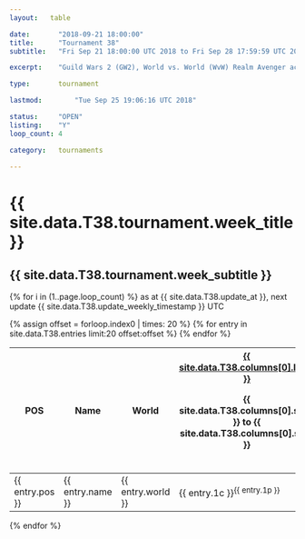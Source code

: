 ```yaml
---
layout:   table

date: 		"2018-09-21 18:00:00"
title: 		"Tournament 38"
subtitle: 	"Fri Sep 21 18:00:00 UTC 2018 to Fri Sep 28 17:59:59 UTC 2018"

excerpt:    "Guild Wars 2 (GW2), World vs. World (WvW) Realm Avenger achivement Tournament. \"Every Kill Counts\""

type:       tournament

lastmod: 		"Tue Sep 25 19:06:16 UTC 2018"

status:     "OPEN"
listing:    "Y"
loop_count: 4

category:   tournaments

---
```

<div class="table_header">
  <h1>{{ site.data.T38.tournament.week_title }}</h1>
  <h2>{{ site.data.T38.tournament.week_subtitle }}</h2>
</div>

{% for i in (1..page.loop_count) %}
<span class="table_nextupdate">as at {{ site.data.T38.update_at }}, next update {{ site.data.T38.update_weekly_timestamp }} UTC</span> 
<table class="week_table">
  <colgroup>
    <col style="width:18px">
    <col style="width:55px">
    <col style="width:55px">
    <col style="width:14px">
    <col style="width:14px">
    <col style="width:14px">
    <col style="width:14px">
    <col style="width:14px">
    <col style="width:14px">
    <col style="width:14px">
    <col style="width:18px">
  </colgroup>
  <thead>
    <tr>
      <th>POS</th>
      <th class="AlignLeft">Name</th>
      <th class="AlignLeft">World</th>
      <th><div class="label"><a href="{{ site.data.T38.columns[0].url }}">{{ site.data.T38.columns[0].label }}</a><p class="onhover">{{ site.data.T38.columns[0].start }} to {{ site.data.T38.columns[0].stop }}</p></div>​</th>
      <th><div class="label"><a href="{{ site.data.T38.columns[1].url }}">{{ site.data.T38.columns[1].label }}</a><p class="onhover">{{ site.data.T38.columns[1].start }} to {{ site.data.T38.columns[1].stop }}</p></div>​</th>
      <th><div class="label"><a href="{{ site.data.T38.columns[2].url }}">{{ site.data.T38.columns[2].label }}</a><p class="onhover">{{ site.data.T38.columns[2].start }} to {{ site.data.T38.columns[2].stop }}</p></div>​</th>
      <th><div class="label"><a href="{{ site.data.T38.columns[3].url }}">{{ site.data.T38.columns[3].label }}</a><p class="onhover">{{ site.data.T38.columns[3].start }} to {{ site.data.T38.columns[3].stop }}</p></div>​</th>
      <th><div class="label"><a href="{{ site.data.T38.columns[4].url }}">{{ site.data.T38.columns[4].label }}</a><p class="onhover">{{ site.data.T38.columns[4].start }} to {{ site.data.T38.columns[4].stop }}</p></div>​</th>
      <th><div class="label"><a href="{{ site.data.T38.columns[5].url }}">{{ site.data.T38.columns[5].label }}</a><p class="onhover">{{ site.data.T38.columns[5].start }} to {{ site.data.T38.columns[5].stop }}</p></div>​</th>
      <th><div class="label"><a href="{{ site.data.T38.columns[6].url }}">{{ site.data.T38.columns[6].label }}</a><p class="onhover">{{ site.data.T38.columns[6].start }} to {{ site.data.T38.columns[6].stop }}</p></div>​</th>
      <th>Total</th>
    </tr>
  </thead>
  {% assign offset = forloop.index0 | times: 20 %}
  <tbody>
    {% for entry in site.data.T38.entries limit:20 offset:offset %}
      <tr>
        <td class="pl{{ entry.pos }}">{{ entry.pos }}</td>
        <td class="AlignLeft">{{ entry.name }}</td>
        <td class="AlignLeft">{{ entry.world }}</td>
        <td class="pl{{ entry.1p }}">{{ entry.1c }}<sup>{{ entry.1p }}</sup></td>
        <td class="pl{{ entry.2p }}">{{ entry.2c }}<sup>{{ entry.2p }}</sup></td>
        <td class="pl{{ entry.3p }}">{{ entry.3c }}<sup>{{ entry.3p }}</sup></td>
        <td class="pl{{ entry.4p }}">{{ entry.4c }}<sup>{{ entry.4p }}</sup></td>
        <td class="pl{{ entry.5p }}">{{ entry.5c }}<sup>{{ entry.5p }}</sup></td>
        <td class="pl{{ entry.6p }}">{{ entry.6c }}<sup>{{ entry.6p }}</sup></td>
        <td class="pl{{ entry.7p }}">{{ entry.7c }}<sup>{{ entry.7p }}</sup></td>
        <td>{{ entry.total }}</td>
      </tr>
    {% endfor %}  
  </tbody>
</table>
<div class="leaderboard"></div>
{% endfor %}

<div class="commentary">
</div>





